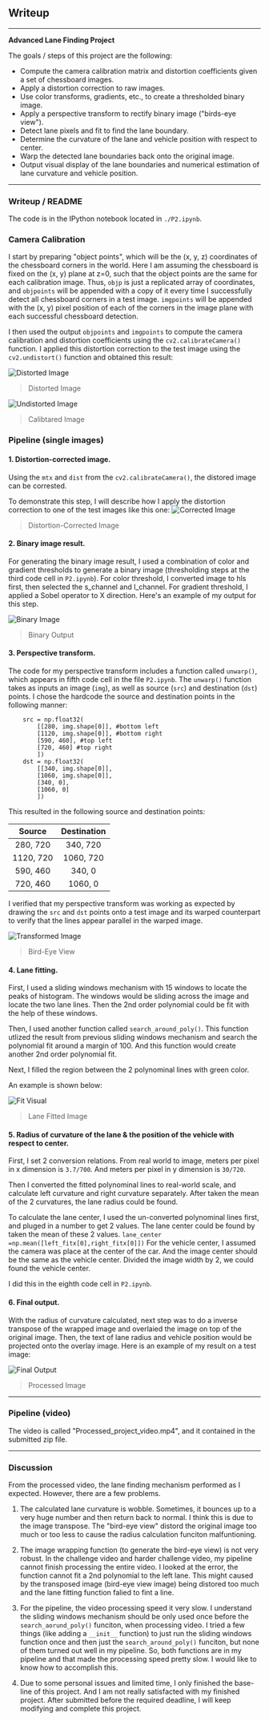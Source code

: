 ## Writeup 

---

**Advanced Lane Finding Project**

The goals / steps of this project are the following:

* Compute the camera calibration matrix and distortion coefficients given a set of chessboard images.
* Apply a distortion correction to raw images.
* Use color transforms, gradients, etc., to create a thresholded binary image.
* Apply a perspective transform to rectify binary image ("birds-eye view").
* Detect lane pixels and fit to find the lane boundary.
* Determine the curvature of the lane and vehicle position with respect to center.
* Warp the detected lane boundaries back onto the original image.
* Output visual display of the lane boundaries and numerical estimation of lane curvature and vehicle position.

[//]: # (Image References)

[image1]: ./output_images/undist_image.jpg "Undistorted"
[image2]: ./output_images/unwarp_image.jpg "Road Transformed"
[image3]: ./output_images/thresh_image.jpg "Binary Image"
[image4]: ./output_images/uncalib_image.jpg "Distorted"
[image5]: ./output_images/fit_image.jpg "Fit Visual"
[image6]: ./output_images/processed_image.jpg "Output"
[image7]: ./output_images/corrected_image.jpg "Correct"

[video1]: ./Processed_project_video.mp4 "Video"


---

### Writeup / README

The code is in the IPython notebook located in `./P2.ipynb`.

### Camera Calibration

I start by preparing "object points", which will be the (x, y, z) coordinates of the chessboard corners in the world. Here I am assuming the chessboard is fixed on the (x, y) plane at z=0, such that the object points are the same for each calibration image.  Thus, `objp` is just a replicated array of coordinates, and `objpoints` will be appended with a copy of it every time I successfully detect all chessboard corners in a test image.  `imgpoints` will be appended with the (x, y) pixel position of each of the corners in the image plane with each successful chessboard detection.  

I then used the output `objpoints` and `imgpoints` to compute the camera calibration and distortion coefficients using the `cv2.calibrateCamera()` function.  I applied this distortion correction to the test image using the `cv2.undistort()` function and obtained this result: 

![Distorted Image][image4]
>Distorted Image

![Undistorted Image][image1]
>Calibtared Image

### Pipeline (single images)

#### 1. Distortion-corrected image.

Using the `mtx` and `dist` from the `cv2.calibrateCamera()`, the distored image can be corrested.

To demonstrate this step, I will describe how I apply the distortion correction to one of the test images like this one:
![Corrected Image][image7]
>Distortion-Corrected Image

#### 2. Binary image result.

For generating the binary image result, I used a combination of color and gradient thresholds to generate a binary image (thresholding steps at the third code cell in `P2.ipynb`). For color threshold, I converted image to hls first, then selected the s_channel and l_channel. For gradient threshold, I applied a Sobel operator to X direction. Here's an example of my output for this step. 

![Binary Image][image3]
>Binary Output

#### 3. Perspective transform.

The code for my perspective transform includes a function called `unwarp()`, which appears in fifth code cell in the file `P2.ipynb`.  The `unwarp()` function takes as inputs an image (`img`), as well as source (`src`) and destination (`dst`) points.  I chose the hardcode the source and destination points in the following manner:

```
    src = np.float32(
        [[280, img.shape[0]], #bottom left
        [1120, img.shape[0]], #bottom right
        [590, 460], #top left
        [720, 460] #top right
        ])
    dst = np.float32(
        [[340, img.shape[0]],
        [1060, img.shape[0]], 
        [340, 0],
        [1060, 0]
        ])
```

This resulted in the following source and destination points:

| Source        | Destination   | 
|:-------------:|:-------------:| 
| 280, 720      | 340, 720      | 
| 1120, 720     | 1060, 720     |
| 590, 460      | 340, 0        |
| 720, 460      | 1060, 0       |

I verified that my perspective transform was working as expected by drawing the `src` and `dst` points onto a test image and its warped counterpart to verify that the lines appear parallel in the warped image.

![Transformed Image][image2]
>Bird-Eye View

#### 4. Lane fitting.

First, I used a sliding windows mechanism with 15 windows to locate the peaks of histogram. The windows would be sliding across the image and locate the two lane lines. Then the 2nd order polynomial could be fit with the help of these windows.

Then, I used another function called `search_around_poly()`. This function utlized the result from previous sliding windows mechanism and search the polynomial fit around a margin of 100. And this function would create another 2nd order polynomial fit.

Next, I filled the region between the 2 polynominal lines with green color.

An example is shown below:

![Fit Visual][image5]
>Lane Fitted Image

#### 5. Radius of curvature of the lane & the position of the vehicle with respect to center.

First, I set 2 conversion relations. From real world to image, meters per pixel in x dimension is `3.7/700`. And meters per pixel in y dimension is `30/720`.

Then I converted the fitted polynominal lines to real-world scale, and calculate left curvature and right curvature separately. After taken the mean of the 2 curvatures, the lane radius could be found.

To calculate the lane center, I used the un-converted polynominal lines first, and pluged in a number to get 2 values. The lane center could be found by taken the mean of these 2 values.
`lane_center =np.mean([left_fitx[0],right_fitx[0]])`
For the vehicle center, I assumed the camera was place at the center of the car. And the image center should be the same as the vehicle center. Divided the image width by 2, we could found the vehicle center.

I did this in the eighth code cell in `P2.ipynb`.

#### 6. Final output.

With the radius of curvature calculated, next step was to do a inverse transpose of the wrapped image and overlaied the image on top of the original image. Then, the text of lane radius and vehicle position would be projected onto the overlay image.  Here is an example of my result on a test image:

![Final Output][image6]
>Processed Image

---

### Pipeline (video)

The video is called "Processed_project_video.mp4", and it contained in the submitted zip file.

---

### Discussion

From the processed video, the lane finding mechanism performed as I expected. However, there are a few problems.

1. The calculated lane curvature is wobble. Sometimes, it bounces up to a very huge number and then return back to normal. I think this is due to the image transpose. The "bird-eye view" distord the original image too much or too less to cause the radius calculation funciton malfuntioning.

2. The image wrapping function (to generate the bird-eye view) is not very robust. In the challenge video and harder challenge video, my pipeline cannot finish processing the entire video. I looked at the error, the function cannot fit a 2nd polynomial to the left lane. This might caused by the transposed image (bird-eye view image) being distored too much and the lane fitting function falied to fint a line.

3. For the pipeline, the video processing speed it very slow. I understand the sliding windows mechanism should be only used once before the `search_aorund_poly()` funciton, when processing video. I tried a few things (like adding a `__init__` function) to just run the sliding windows function once and then just the `search_around_poly()` funciton, but none of them turned out well in my pipeline. So, both functions are in my pipeline and that made the processing speed pretty slow. I would like to know how to accomplish this.

4. Due to some personal issues and limited time, I only finished the base-line of this project. And I am not really satisfacted with my finished project. After submitted before the required deadline, I will keep modifying and complete this project.